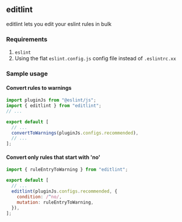 ## editlint

editlint lets you edit your eslint rules in bulk

### Requirements

1. `eslint`
1. Using the flat `eslint.config.js` config file instead of `.eslintrc.xx`

### Sample usage

#### Convert rules to warnings

```js
import pluginJs from "@eslint/js";
import { editlint } from "editlint";
// ...

export default [
  // ...
  convertToWarnings(pluginJs.configs.recommended),
  // ...
];
```

#### Convert only rules that start with 'no'

```js
import { ruleEntryToWarning } from "editlint";

export default [
  // ...
  editlint(pluginJs.configs.recommended, {
    condition: /^no/,
    mutation: ruleEntryToWarning,
  }),
];
```
